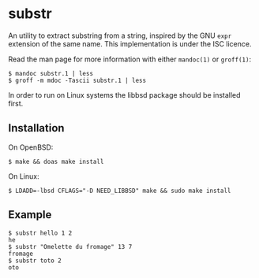 substr
======

An utility to extract substring from a string, inspired by the GNU
`expr` extension of the same name. This implementation is under
the ISC licence.

Read the man page for more information with either `mandoc(1)` or `groff(1)`:

    $ mandoc substr.1 | less
    $ groff -m mdoc -Tascii substr.1 | less

In order to run on Linux systems the libbsd package should be installed first.

Installation
------------

On OpenBSD:

    $ make && doas make install

On Linux:

    $ LDADD=-lbsd CFLAGS="-D NEED_LIBBSD" make && sudo make install

Example
-------

    $ substr hello 1 2
    he
    $ substr "Omelette du fromage" 13 7
    fromage
    $ substr toto 2
    oto
